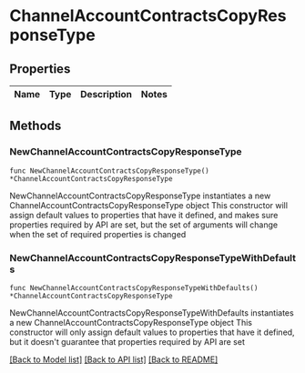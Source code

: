 # ChannelAccountContractsCopyResponseType

## Properties

Name | Type | Description | Notes
------------ | ------------- | ------------- | -------------

## Methods

### NewChannelAccountContractsCopyResponseType

`func NewChannelAccountContractsCopyResponseType() *ChannelAccountContractsCopyResponseType`

NewChannelAccountContractsCopyResponseType instantiates a new ChannelAccountContractsCopyResponseType object
This constructor will assign default values to properties that have it defined,
and makes sure properties required by API are set, but the set of arguments
will change when the set of required properties is changed

### NewChannelAccountContractsCopyResponseTypeWithDefaults

`func NewChannelAccountContractsCopyResponseTypeWithDefaults() *ChannelAccountContractsCopyResponseType`

NewChannelAccountContractsCopyResponseTypeWithDefaults instantiates a new ChannelAccountContractsCopyResponseType object
This constructor will only assign default values to properties that have it defined,
but it doesn't guarantee that properties required by API are set


[[Back to Model list]](../README.md#documentation-for-models) [[Back to API list]](../README.md#documentation-for-api-endpoints) [[Back to README]](../README.md)


